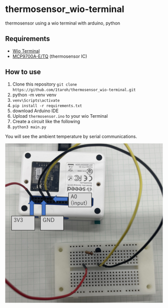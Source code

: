 # thermosensor_wio-terminal
thermosensor using a wio terminal with arduino, python

## Requirements
* [Wio Terminal](https://wiki.seeedstudio.com/Wio-Terminal-Getting-Started/)
* [MCP9700A-E/TQ](https://akizukidenshi.com/catalog/g/gI-14300/) (thermosensor IC)

## How to use
1. Clone this repository `git clone https://github.com/1taroh/thermosensor_wio-terminal.git`
2. python -m venv venv
3. `venv\Scripts\activate`
4. `pip install -r requirements.txt`
5. download Arduino IDE
6. Upload `thermosensor.ino` to your wio Terminal
7. Create a circuit like the following
8. `python3 main.py`

You will see the ambient temperature by serial communications.

![circuit](./figure/circuit.jpg)